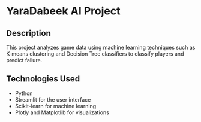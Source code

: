 # YaraDabeek AI Project

## Description
This project analyzes game data using machine learning techniques such as K-means clustering and Decision Tree classifiers to classify players and predict failure.

## Technologies Used
- Python
- Streamlit for the user interface
- Scikit-learn for machine learning
- Plotly and Matplotlib for visualizations
